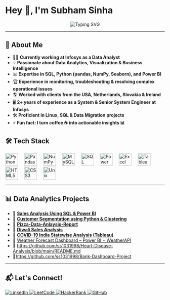 # Hey 👋, I'm Subham Sinha

<p align="center">
  <img src="https://readme-typing-svg.herokuapp.com?font=Fira+Code&weight=500&size=22&duration=4000&pause=1000&color=30F72D&center=true&vCenter=true&multiline=true&width=800&height=50&lines=Data+Enthusiast+%7C+SQL+%7C+Python+%7C+Power+BI" alt="Typing SVG" />
</p>

---

## 🚀 About Me  

- 👨‍💻 **Currently working at Infosys as a Data Analyst**  
- 💡 **Passionate about Data Analytics, Visualization & Business Intelligence**  
- 📊 **Expertise in SQL, Python (pandas, NumPy, Seaborn), and Power BI**  
- 🏆 **Experience in monitoring, troubleshooting & resolving complex operational issues**  
- 🌎 **Worked with clients from the USA, Netherlands, Slovakia & Ireland**  
- 🖥️ **2+ years of experience as a System & Senior System Engineer at Infosys**  
- 🛠️ **Proficient in Linux, SQL & Data Migration projects**  
- ⚡ **Fun fact: I turn coffee ☕ into actionable insights 📊**  

## 🛠️ Tech Stack

<div align="left">
  <img src="https://cdn.jsdelivr.net/gh/devicons/devicon/icons/python/python-original.svg" height="40" alt="Python" />
  <img width="12" />
  <img src="https://cdn.jsdelivr.net/gh/devicons/devicon/icons/pandas/pandas-original.svg" height="40" alt="Pandas" />
  <img width="12" />
  <img src="https://cdn.jsdelivr.net/gh/devicons/devicon/icons/numpy/numpy-original.svg" height="40" alt="NumPy" />
  <img width="12" />
  <img src="https://cdn.jsdelivr.net/gh/devicons/devicon/icons/mysql/mysql-original.svg" height="40" alt="MySQL" />
  <img width="12" />
  <img src="https://cdn.jsdelivr.net/gh/devicons/devicon/icons/microsoftsqlserver/microsoftsqlserver-plain.svg" height="40" alt="SQL Server" />
  <img width="12" />
  <img src="https://static-00.iconduck.com/assets.00/power-bi-icon-1536x2048-0xah5g2o.png" height="40" alt="Power BI" />
  <img width="12" />
  <img src="https://th.bing.com/th/id/R.1e3b54e175e100feaf76cf5d367be3ea?rik=wymoMZ95b5HykQ&riu=http%3a%2f%2fclipart-library.com%2fimages_k%2fexcel-icon-transparent%2fexcel-icon-transparent-19.png&ehk=vN4YSbz3O8KW6dv7SqWYyI6wWDdsKy02%2b%2bj%2f%2bj8UQvc%3d&risl=&pid=ImgRaw&r=0" height="40" alt="Excel" />
  <img width="12" />
  <img src="https://th.bing.com/th/id/OIP.w-qTcyA4TSToAE1FZlj5nwHaEK?rs=1&pid=ImgDetMain" height="40" alt="Tableau" />
  <img width="12" />
  <img src="https://cdn.jsdelivr.net/gh/devicons/devicon/icons/html5/html5-original.svg" height="40" alt="HTML5" />
  <img width="12" />
  <img src="https://cdn.jsdelivr.net/gh/devicons/devicon/icons/css3/css3-original.svg" height="40" alt="CSS3" />
  <img width="12" />
  <img src="https://cdn.jsdelivr.net/gh/devicons/devicon/icons/unix/unix-original.svg" height="40" alt="Unix" />
</div>

---

## 📊 Data Analytics Projects

- 📌 **[Sales Analysis Using SQL & Power BI](#)**
- 📌 **[Customer Segmentation using Python & Clustering](#)**
- 📌 **[Pizza-Data-Anlaysis-Report](https://github.com/ss1031998/Pizza-Data-Anlaysis-Report/blob/main/README.md)**
- 📌 **[Diwali Sales Analysis](https://github.com/ss1031998/Diwali-Sales-Analysis)**
- 📌 **[COVID-19 India Statewise Analysis (Tableau)](https://public.tableau.com/app/profile/subham.sinha/viz/covid19indiaanalysisstatewise/covid19indiastatewiseanalysis)**
- 📌 [Weather Forecast Dashboard – Power BI + WeatherAPI](https://github.com/ss1031998/Weather-Report/blob/main/README.md)
- 📌 https://github.com/ss1031998/Heart-Disease-Analysis/blob/main/README.md
- 📌https://github.com/ss1031998/Bank-Dashboard-Project



---

## 📬 Let's Connect!

<p align="left">
  <a href="https://www.linkedin.com/in/saisubhamsinha/" target="_blank">
    <img src="https://img.shields.io/badge/LinkedIn-0A66C2?style=for-the-badge&logo=linkedin&logoColor=white" alt="LinkedIn"/>
  </a>
  <a href="https://leetcode.com/u/subham_sinha15/" target="_blank">
    <img src="https://img.shields.io/badge/LeetCode-FFA116?style=for-the-badge&logo=leetcode&logoColor=black" alt="LeetCode"/>
  </a>
  <a href="https://www.hackerrank.com/profile/ss1031998" target="_blank">
    <img src="https://img.shields.io/badge/HackerRank-32CD32?style=for-the-badge&logo=hackerrank&logoColor=white" alt="HackerRank"/>
  </a>
  <a href="https://github.com/ss1031998" target="_blank">
    <img src="https://img.shields.io/badge/GitHub-171515?style=for-the-badge&logo=github&logoColor=white" alt="GitHub"/>
  </a>
</p>

